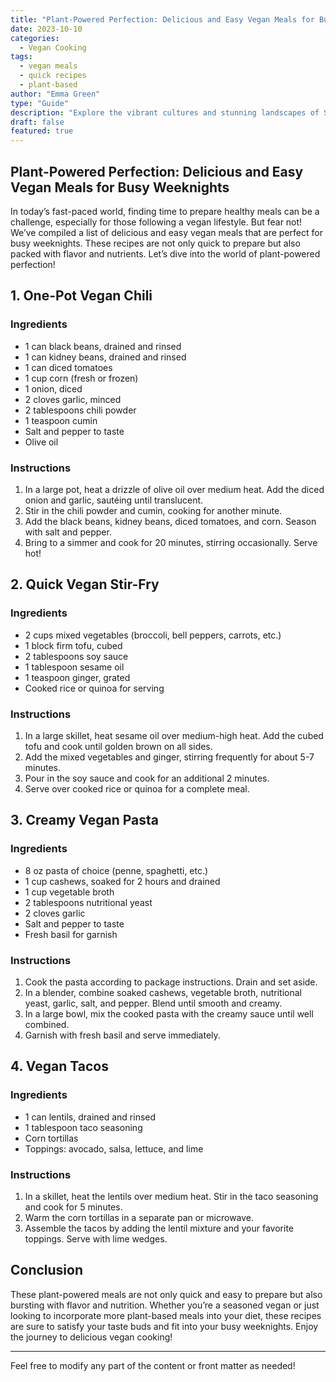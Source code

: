 ```yaml
---
title: "Plant-Powered Perfection: Delicious and Easy Vegan Meals for Busy Weeknights"
date: 2023-10-10
categories: 
  - Vegan Cooking
tags: 
  - vegan meals
  - quick recipes
  - plant-based
author: "Emma Green"
type: "Guide"
description: "Explore the vibrant cultures and stunning landscapes of Southeast Asia without breaking the bank. This detailed itinerary covers Thailand, Vietnam, and Cambodia."
draft: false
featured: true
---
```


## Plant-Powered Perfection: Delicious and Easy Vegan Meals for Busy Weeknights

In today’s fast-paced world, finding time to prepare healthy meals can be a challenge, especially for those following a vegan lifestyle. But fear not! We’ve compiled a list of delicious and easy vegan meals that are perfect for busy weeknights. These recipes are not only quick to prepare but also packed with flavor and nutrients. Let’s dive into the world of plant-powered perfection!

## 1. One-Pot Vegan Chili

### Ingredients

- 1 can black beans, drained and rinsed
- 1 can kidney beans, drained and rinsed
- 1 can diced tomatoes
- 1 cup corn (fresh or frozen)
- 1 onion, diced
- 2 cloves garlic, minced
- 2 tablespoons chili powder
- 1 teaspoon cumin
- Salt and pepper to taste
- Olive oil

### Instructions

1. In a large pot, heat a drizzle of olive oil over medium heat. Add the diced onion and garlic, sautéing until translucent.
2. Stir in the chili powder and cumin, cooking for another minute.
3. Add the black beans, kidney beans, diced tomatoes, and corn. Season with salt and pepper.
4. Bring to a simmer and cook for 20 minutes, stirring occasionally. Serve hot!

## 2. Quick Vegan Stir-Fry

### Ingredients

- 2 cups mixed vegetables (broccoli, bell peppers, carrots, etc.)
- 1 block firm tofu, cubed
- 2 tablespoons soy sauce
- 1 tablespoon sesame oil
- 1 teaspoon ginger, grated
- Cooked rice or quinoa for serving

### Instructions

1. In a large skillet, heat sesame oil over medium-high heat. Add the cubed tofu and cook until golden brown on all sides.
2. Add the mixed vegetables and ginger, stirring frequently for about 5-7 minutes.
3. Pour in the soy sauce and cook for an additional 2 minutes.
4. Serve over cooked rice or quinoa for a complete meal.

## 3. Creamy Vegan Pasta

### Ingredients

- 8 oz pasta of choice (penne, spaghetti, etc.)
- 1 cup cashews, soaked for 2 hours and drained
- 1 cup vegetable broth
- 2 tablespoons nutritional yeast
- 2 cloves garlic
- Salt and pepper to taste
- Fresh basil for garnish

### Instructions

1. Cook the pasta according to package instructions. Drain and set aside.
2. In a blender, combine soaked cashews, vegetable broth, nutritional yeast, garlic, salt, and pepper. Blend until smooth and creamy.
3. In a large bowl, mix the cooked pasta with the creamy sauce until well combined.
4. Garnish with fresh basil and serve immediately.

## 4. Vegan Tacos

### Ingredients

- 1 can lentils, drained and rinsed
- 1 tablespoon taco seasoning
- Corn tortillas
- Toppings: avocado, salsa, lettuce, and lime

### Instructions

1. In a skillet, heat the lentils over medium heat. Stir in the taco seasoning and cook for 5 minutes.
2. Warm the corn tortillas in a separate pan or microwave.
3. Assemble the tacos by adding the lentil mixture and your favorite toppings. Serve with lime wedges.

## Conclusion

These plant-powered meals are not only quick and easy to prepare but also bursting with flavor and nutrition. Whether you’re a seasoned vegan or just looking to incorporate more plant-based meals into your diet, these recipes are sure to satisfy your taste buds and fit into your busy weeknights. Enjoy the journey to delicious vegan cooking!

---

Feel free to modify any part of the content or front matter as needed!
